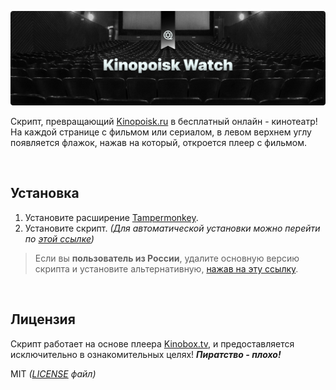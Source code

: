 ![Image](/assets/image.webp)

Скрипт, превращающий [Kinopoisk.ru](https://www.kinopoisk.ru/) в бесплатный онлайн - кинотеатр! На каждой странице с фильмом или сериалом, в левом верхнем углу появляется флажок, нажав на который, откроется плеер с фильмом.

<br>

## Установка

1. Установите расширение [Tampermonkey](https://www.tampermonkey.net/).
2. Установите скрипт. _(Для автоматической установки можно перейти по [этой ссылке](https://github.com/Kirlovon/Kinopoisk-Watch/raw/master/kinopoisk-watch.user.js))_

> Если вы **пользователь из России**, удалите основную версию скрипта и установите альтернативную, [нажав на эту ссылку](https://github.com/Kirlovon/Kinopoisk-Watch/raw/master/kinopoisk-watch-alternative.user.js).

<br>

## Лицензия

Скрипт работает на основе плеера [Kinobox.tv](https://kinobox.tv/), и предоставляется исключительно в ознакомительных целях!
**_Пиратство - плохо!_**

MIT _([LICENSE](https://github.com/Kirlovon/Kinopoisk-Watch/blob/master/LICENSE) файл)_
